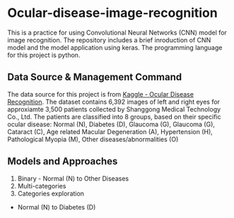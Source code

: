 # Ocular-disease-image-recognition
This is a practice for using Convolutional Neural Networks (CNN) model for image recognition. The repository includes a brief inroduction of CNN model and the model application using keras. The programming language for this project is python.

## Data Source & Management Command
The data source for this project is from <a href='https://www.kaggle.com/andrewmvd/ocular-disease-recognition-odir5k'>Kaggle - Ocular Disease Recognition</a>. The dataset contains 6,392 images of left and right eyes for approxiamte 3,500 patients collected by Shanggong Medical Technology Co., Ltd. The patients are classified into 8 groups, based on their specific ocular disease: Normal (N), Diabetes (D), Glaucoma (G), Glaucoma (G), Cataract (C), Age related Macular Degeneration (A), Hypertension (H), Pathological Myopia (M), Other diseases/abnormalities (O)

## Models and Approaches
1. Binary - Normal (N) to Other Diseases
2. Multi-categories
3. Categories exploration
  * Normal (N) to Diabetes (D)
  
